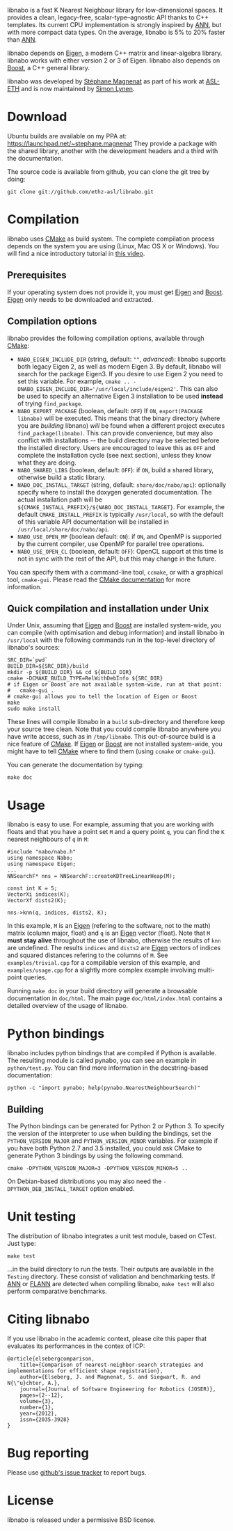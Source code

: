 libnabo is a fast K Nearest Neighbour library for low-dimensional spaces.
It provides a clean, legacy-free, scalar-type–agnostic API thanks to C++ templates.
Its current CPU implementation is strongly inspired by [ANN], but with more compact data types.
On the average, libnabo is 5% to 20% faster than [ANN].

libnabo depends on [Eigen], a modern C++ matrix and linear-algebra library.
libnabo works with either version 2 or 3 of Eigen.
libnabo also depends on [Boost], a C++ general library.

libnabo was developed by [Stéphane Magnenat](http://stephane.magnenat.net) as part of his work at [ASL-ETH](http://www.asl.ethz.ch) and is now maintained by [Simon Lynen](https://github.com/simonlynen).

Download
========

Ubuntu builds are available on my PPA at: https://launchpad.net/~stephane.magnenat
They provide a package with the shared library, another with the development headers and a third with the documentation.

The source code is available from github, you can clone the git tree by doing:

	git clone git://github.com/ethz-asl/libnabo.git


Compilation
===========

libnabo uses [CMake] as build system.
The complete compilation process depends on the system you are using (Linux, Mac OS X or Windows).
You will find a nice introductory tutorial in [this video](http://www.youtube.com/watch?v=CLvZTyji_Uw).

Prerequisites
-------------

If your operating system does not provide it, you must get [Eigen] and [Boost].
[Eigen] only needs to be downloaded and extracted.

Compilation options
-------------------

libnabo provides the following compilation options, available through [CMake]:

* `NABO_EIGEN_INCLUDE_DIR` (string, default: `""`, *advanced*): libnabo supports both legacy Eigen 2, as well as modern Eigen 3.  By default, libnabo will search for the package Eigen3.  If you desire to use Eigen 2 you need to set this variable.  For example, `cmake .. -DNABO_EIGEN_INCLUDE_DIR='/usr/local/include/eigen2'`.  This can also be used to specify an alternative Eigen 3 installation to be used **instead** of trying `find_package`.
* `NABO_EXPORT_PACKAGE` (boolean, default: `OFF`) If `ON`, `export(PACKAGE libnabo)` will be executed.  This means that the binary directory (where you are *building* libnano) *will* be found when a different project executes `find_package(libnabo)`.  This can provide convenience, but may also conflict with installations -- the build directory may be selected before the installed directory.  Users are encouraged to leave this as `OFF` and complete the installation cycle (see next section), unless they know what they are doing.
* `NABO_SHARED_LIBS` (boolean, default: `OFF`): if `ON`, build a shared library, otherwise build a static library.
* `NABO_DOC_INSTALL_TARGET` (string, default: `share/doc/nabo/api`): optionally specify where to install the doxygen generated documentation.  The actual installation path will be `${CMAKE_INSTALL_PREFIX}/${NABO_DOC_INSTALL_TARGET}`.  For example, the default `CMAKE_INSTALL_PREFIX` is typically `/usr/local`, so with the default of this variable API documentation will be installed in `/usr/local/share/doc/nabo/api`.
* `NABO_USE_OPEN_MP` (boolean default: `ON`): if `ON`, and OpenMP is supported by the current compiler, use OpenMP for parallel tree operations.
* `NABO_USE_OPEN_CL` (boolean, default: `OFF`): OpenCL support at this time is not in sync with the rest of the API, but this may change in the future.

You can specify them with a command-line tool, `ccmake`, or with a graphical tool, `cmake-gui`.
Please read the [CMake documentation] for more information.

Quick compilation and installation under Unix
---------------------------------------------

Under Unix, assuming that [Eigen] and [Boost] are installed system-wide, you can compile (with optimisation and debug information) and install libnabo in `/usr/local` with the following commands run in the top-level directory of libnabo's sources:

	SRC_DIR=`pwd`
	BUILD_DIR=${SRC_DIR}/build
	mkdir -p ${BUILD_DIR} && cd ${BUILD_DIR}
	cmake -DCMAKE_BUILD_TYPE=RelWithDebInfo ${SRC_DIR}
	# if Eigen or Boost are not available system-wide, run at that point:
	#   cmake-gui .
	# cmake-gui allows you to tell the location of Eigen or Boost
	make
	sudo make install

These lines will compile libnabo in a `build` sub-directory and therefore keep your source tree clean.
Note that you could compile libnabo anywhere you have write access, such as in `/tmp/libnabo`.
This out-of-source build is a nice feature of [CMake].
If [Eigen] or [Boost] are not installed system-wide, you might have to tell [CMake] where to find them (using `ccmake` or `cmake-gui`).

You can generate the documentation by typing:

	make doc

Usage
=====

libnabo is easy to use. For example, assuming that you are working with floats and that you have a point set `M` and a query point `q`, you can find the `K` nearest neighbours of `q` in `M`:

	#include "nabo/nabo.h"
	using namespace Nabo;
	using namespace Eigen;
	...
	NNSearchF* nns = NNSearchF::createKDTreeLinearHeap(M);

	const int K = 5;
	VectorXi indices(K);
	VectorXf dists2(K);

	nns->knn(q, indices, dists2, K);

In this example, `M` is an [Eigen] (refering to the software, not to the math) matrix (column major, float) and `q` is an [Eigen] vector (float). Note that `M` **must stay alive** throughout the use of libnabo, otherwise the results of `knn` are undefined.
The results `indices` and `dists2` are [Eigen] vectors of indices and squared distances refering to the columns of `M`.
See `examples/trivial.cpp` for a compilable version of this example, and `examples/usage.cpp` for a slightly more complex example involving multi-point queries.

Running `make doc` in your build directory will generate a browsable documentation in `doc/html`.
The main page `doc/html/index.html` contains a detailed overview of the usage of libnabo.

Python bindings
===============

libnabo includes python bindings that are compiled if Python is available.
The resulting module is called pynabo, you can see an example in `python/test.py`.
You can find more information in the docstring-based documentation:

	python -c "import pynabo; help(pynabo.NearestNeighbourSearch)"

Building
--------

The Python bindings can be generated for Python 2 or Python 3.
To specify the version of the interpreter to use when building the bindings, set the `PYTHON_VERSION_MAJOR` and `PYTHON_VERSION_MINOR` variables.
For example if you have both Python 2.7 and 3.5 installed, you could ask CMake to generate Python 3 bindings by using the following command.

    cmake -DPYTHON_VERSION_MAJOR=3 -DPYTHON_VERSION_MINOR=5 ..

On Debian-based distributions you may also need the `-DPYTHON_DEB_INSTALL_TARGET` option enabled.

Unit testing
============

The distribution of libnabo integrates a unit test module, based on CTest.
Just type:

	make test

...in the build directory to run the tests.
Their outputs are available in the `Testing` directory.
These consist of validation and benchmarking tests.
If [ANN] or [FLANN] are detected when compiling libnabo, `make test` will also perform comparative benchmarks.

Citing libnabo
==============

If you use libnabo in the academic context, please cite this paper that evaluates its performances in the contex of ICP:

	@article{elsebergcomparison,
		title={Comparison of nearest-neighbor-search strategies and implementations for efficient shape registration},
		author={Elseberg, J. and Magnenat, S. and Siegwart, R. and N{\"u}chter, A.},
		journal={Journal of Software Engineering for Robotics (JOSER)},
		pages={2--12},
		volume={3},
		number={1},
		year={2012},
		issn={2035-3928}
	}


Bug reporting
=============

Please use [github's issue tracker](http://github.com/ethz-asl/libnabo/issues) to report bugs.


License
=======

libnabo is released under a permissive BSD license.


[ANN]: http://www.cs.umd.edu/~mount/ANN
[FLANN]: http://www.cs.ubc.ca/~mariusm/index.php/FLANN/FLANN
[CMake]: http://www.cmake.org
[CMake documentation]: http://www.cmake.org/cmake/help/cmake2.6docs.html
[Eigen]: http://eigen.tuxfamily.org
[Boost]: http://www.boost.org
